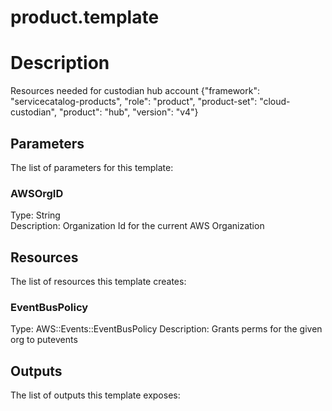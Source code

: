 # product.template
# Description
Resources needed for custodian hub account
{"framework": "servicecatalog-products", "role": "product", "product-set": "cloud-custodian", "product": "hub", "version": "v4"}


## Parameters
The list of parameters for this template:

### AWSOrgID 
Type: String  
Description: Organization Id for the current AWS Organization 

## Resources
The list of resources this template creates:

### EventBusPolicy 
Type: AWS::Events::EventBusPolicy 
Description: Grants perms for the given org to putevents 

## Outputs
The list of outputs this template exposes:

